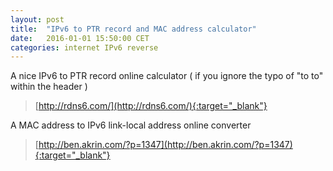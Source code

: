 ```yaml
---
layout: post
title:  "IPv6 to PTR record and MAC address calculator"
date:   2016-01-01 15:50:00 CET
categories: internet IPv6 reverse 
---
```


A nice IPv6 to PTR record online calculator ( if you ignore the typo of "to to" within the header ) 

> [http://rdns6.com/](http://rdns6.com/){:target="_blank"}

A MAC address to IPv6 link-local address online converter 

> [http://ben.akrin.com/?p=1347](http://ben.akrin.com/?p=1347){:target="_blank"}


